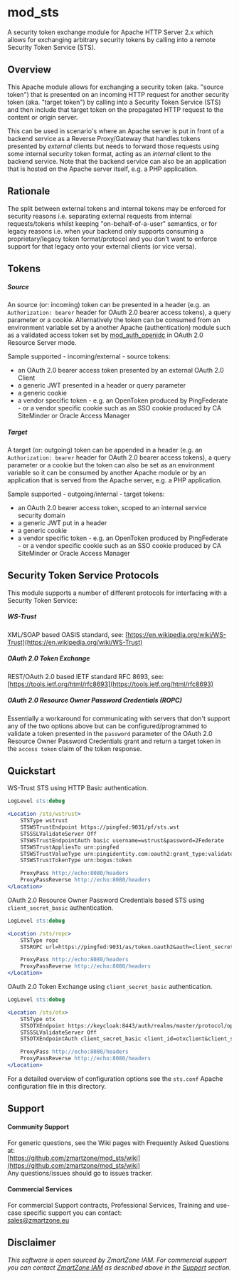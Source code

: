 # mod_sts
A security token exchange module for Apache HTTP Server 2.x which allows for exchanging arbitrary security
tokens by calling into a remote Security Token Service (STS).

## Overview
This Apache module allows for exchanging a security token (aka. "source token") that is presented on an
incoming HTTP request for another security token (aka. "target token") by calling into a Security Token
Service (STS) and then include that target token on the propagated HTTP request to the content or origin
server.

This can be used in scenario's where an Apache server is put in front of a backend service as a Reverse
Proxy/Gateway that handles tokens presented by *external* clients but needs to forward those requests
using some internal security token format, acting as an *internal* client to the backend service.
Note that the backend service can also be an application that is hosted on the Apache server itself,
e.g. a PHP application.

## Rationale
The split between external tokens and internal tokens may be enforced for security reasons i.e. separating
external requests from internal requests/tokens whilst keeping "on-behalf-of-a-user" semantics, or for
legacy reasons i.e. when your backend only supports consuming a proprietary/legacy token format/protocol
and you don't want to enforce support for that legacy onto your external clients (or vice versa).

## Tokens

##### Source
An source (or: incoming) token can be presented in a header (e.g. an `Authorization: bearer` header for
OAuth 2.0 bearer access tokens), a query parameter or a cookie. Alternatively the token can be consumed
from an environment variable set by a another Apache (authentication) module such as a validated access
token set by [mod_auth_openidc](https://github.com/zmartzone/mod_auth_openidc) in OAuth 2.0 Resource
Server mode.

Sample supported - incoming/external - source tokens:
- an OAuth 2.0 bearer access token presented by an external OAuth 2.0 Client
- a generic JWT presented in a header or query parameter
- a generic cookie
- a vendor specific token - e.g. an OpenToken produced by PingFederate - or a vendor specific cookie
  such as an SSO cookie produced by CA SiteMinder or Oracle Access Manager

##### Target
A target (or: outgoing) token can be appended in a header (e.g. an `Authorization: bearer` header for
OAuth 2.0 bearer access tokens), a query parameter or a cookie but the token can also be set as an
environment variable so it can be consumed by another Apache module or by an application that is served
from the Apache server, e.g. a PHP application.

Sample supported - outgoing/internal - target tokens:
- an OAuth 2.0 bearer access token, scoped to an internal service security domain
- a generic JWT put in a header
- a generic cookie
- a vendor specific token - e.g. an OpenToken produced by PingFederate - or a vendor specific cookie
  such as an SSO cookie produced by CA SiteMinder or Oracle Access Manager

## Security Token Service Protocols
This module supports a number of different protocols for interfacing with a Security Token Service:

##### WS-Trust
XML/SOAP based OASIS standard, see:
[https://en.wikipedia.org/wiki/WS-Trust](https://en.wikipedia.org/wiki/WS-Trust)

##### OAuth 2.0 Token Exchange
REST/OAuth 2.0 based IETF standard RFC 8693, see:
[https://tools.ietf.org/html/rfc8693](https://tools.ietf.org/html/rfc8693)

##### OAuth 2.0 Resource Owner Password Credentials (ROPC)
Essentially a workaround for communicating with servers that don't support any of the two options above
but can be configured/programmed to validate a token presented in the `password` parameter of the
OAuth 2.0 Resource Owner Password Credentials grant and return a target token in the `access token`
claim of the token response.

## Quickstart

WS-Trust STS using HTTP Basic authentication.

```apache
LogLevel sts:debug

<Location /sts/wstrust>	
	STSType wstrust
	STSWSTrustEndpoint https://pingfed:9031/pf/sts.wst
	STSSSLValidateServer Off
	STSWSTrustEndpointAuth basic username=wstrust&password=2Federate
	STSWSTrustAppliesTo urn:pingfed
	STSWSTrustValueType urn:pingidentity.com:oauth2:grant_type:validate_bearer
	STSWSTrustTokenType urn:bogus:token

	ProxyPass http://echo:8080/headers
	ProxyPassReverse http://echo:8080/headers
</Location>
```

OAuth 2.0 Resource Owner Password Credentials based STS using `client_secret_basic` authentication.

```apache
LogLevel sts:debug

<Location /sts/ropc>
	STSType ropc
	STSROPC url=https://pingfed:9031/as/token.oauth2&auth=client_secret_basic&client_id=sts0&client_secret=2Federate&username=dummy&ssl_verify=off;

	ProxyPass http://echo:8080/headers
	ProxyPassReverse http://echo:8080/headers	
</Location>
```

OAuth 2.0 Token Exchange using `client_secret_basic` authentication.


```apache
LogLevel sts:debug

<Location /sts/otx>
	STSType otx
	STSOTXEndpoint https://keycloak:8443/auth/realms/master/protocol/openid-connect/token
	STSSSLValidateServer Off
	STSOTXEndpointAuth client_secret_basic client_id=otxclient&client_secret=2Federate

	ProxyPass http://echo:8080/headers
	ProxyPassReverse http://echo:8080/headers
</Location>
```

For a detailed overview of configuration options see the `sts.conf` Apache configuration file in this
directory.

## Support

#### Community Support
For generic questions, see the Wiki pages with Frequently Asked Questions at:  
  [https://github.com/zmartzone/mod_sts/wiki](https://github.com/zmartzone/mod_sts/wiki)  
Any questions/issues should go to issues tracker.

#### Commercial Services
For commercial Support contracts, Professional Services, Training and use-case specific support you can
contact:  
  [sales@zmartzone.eu](mailto:sales@zmartzone.eu)  


Disclaimer
----------
*This software is open sourced by ZmartZone IAM. For commercial support
you can contact [ZmartZone IAM](https://www.zmartzone.eu) as described above in the [Support](#support)
section.*
